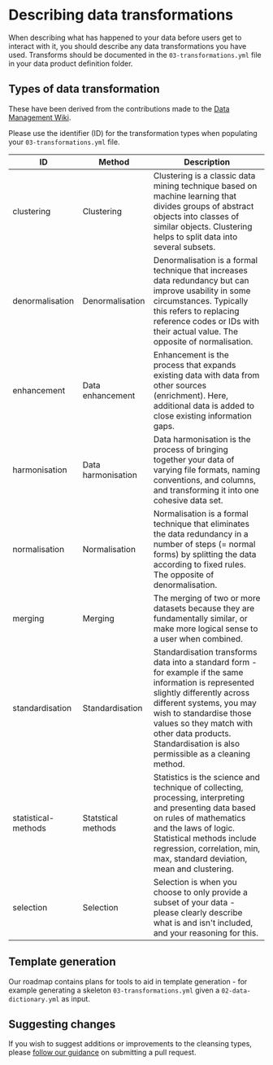 # Describing data transformations

When describing what has happened to your data before users get to interact with it, you should describe any data transformations you have used. Transforms should be documented in the `03-transformations.yml` file in your data product definition folder.

## Types of data transformation

These have been derived from the contributions made to the [Data Management Wiki](https://datamanagement.wiki/data_quality_management_system/data_cleansing). <!--Some of these contain US spellings - we also accept the UK equivalent (for example "normalisation" and "normalization" are both accepted).-->

Please use the identifier (ID) for the transformation types when populating your `03-transformations.yml` file.

| ID                            | Method                                   | Description                                                                                                                                                                                                                                                                                           |
| ----------------------------- | ---------------------------------------- | ----------------------------------------------------------------------------------------------------------------------------------------------------------------------------------------------------------------------------------------------------------------------------------------------------- |
| clustering                    | Clustering                               | Clustering is a classic data mining technique based on machine learning that divides ​groups of abstract objects into classes of similar objects. Clustering helps to split data into several subsets.                                                                                                 |
| denormalisation               | Denormalisation                          | Denormalisation is a formal technique that increases data redundancy but can improve usability in some circumstances. Typically this refers to replacing reference codes or IDs with their actual value. The opposite of normalisation.                                                               |
| enhancement                   | Data enhancement                         | Enhancement is the process that expands existing data with data from other sources (enrichment). Here, additional data is added to close existing information gaps.                                                                                                                                   |
| harmonisation                 | Data harmonisation                       | Data harmonisation is the process of bringing together your data of varying file formats, naming conventions, and columns, and transforming it into one cohesive data set.                                                                                                                            |
| normalisation                 | Normalisation                            | Normalisation is a formal technique that eliminates the data redundancy in a number of steps (= normal forms) by splitting the data according to fixed rules.  The opposite of denormalisation.                                                                                                       |
| merging                       | Merging                                  | The merging of two or more datasets because they are fundamentally similar, or make more logical sense to a user when combined.                                                                                                                                                                       |
| standardisation               | Standardisation                          | Standardisation transforms data into a standard form - for example if the same information is represented slightly differently across different systems, you may wish to standardise those values so they match with other data products. Standardisation is also permissible as a cleaning method.   |
| statistical-methods           | Statstical methods                       | Statistics is the science and technique of collecting, processing, interpreting and presenting data based on rules of mathematics and the laws of logic. Statistical methods include regression, correlation, min, max, standard deviation, mean and clustering.                                      |
| selection                     | Selection                                | Selection is when you choose to only provide a subset of your data - please clearly describe what is and isn't included, and your reasoning for this.                                                                                                                                                 |


## Template generation

Our roadmap contains plans for tools to aid in template generation - for example generating a skeleton `03-transformations.yml` given a `02-data-dictionary.yml` as input.

## Suggesting changes

If you wish to suggest additions or improvements to the cleansing types, please [follow our guidance](https://github.com/ministryofjustice/data-platform-products) on submitting a pull request.
